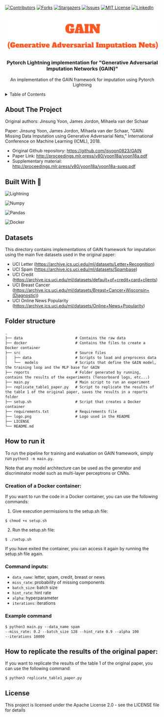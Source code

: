 [![Contributors][contributors-shield]][contributors-url]
[![Forks][forks-shield]][forks-url]
[![Stargazers][stars-shield]][stars-url]
[![Issues][issues-shield]][issues-url]
[![MIT License][license-shield]][license-url]
[![LinkedIn][linkedin-shield]][linkedin-url]

<!-- PROJECT LOGO -->
<br />
<div align="center">
  <a href="https://github.com/javiersgjavi/GAIN-Pytorch-Lightning">
    <img src="logo.png"  alt="Logo" >
  </a>

  <h3 align="center">Pytorch Lightning implementation for "Generative Adversarial Imputation Networks (GAIN)"</h3>

  <p align="center">
    An implementation of the GAIN framework for imputation using Pytorch Lightning
    <br />
  </p>
</div>



<!-- TABLE OF CONTENTS -->
<details>
  <summary>Table of Contents</summary>
  <ol>
    <li>
      <a href="#about-the-project">About The Project</a>
      <ul>
        <li><a href="#built-with">Built With</a></li>
      </ul>
    <li>
      <a href="#datasets">Datasets</a>
    </li>
    <li>
      <a href="#getting-started">Folder structure</a>
    </li>
    <li><a href="#how-to-run-it">How to run it</a></li>
    <ul>
      <li><a href="#creation-of-a-docker-container">Creation of a Docker container</a></li>
      <li><a href="#command-inputs">Command inputs</a></li>
      <li><a href="#example-command">Example command</a></li>
    </ul>
    <li><a href="#how-to-replicate-the-results-of-the-original-paper">How to replicate the results of the original paper</a></li>
    <li><a href="#license">License</a></li>
  </ol>
</details>


<a name="about-the-project"/>

## About The Project

Original authors: Jinsung Yoon, James Jordon, Mihaela van der Schaar

Paper: Jinsung Yoon, James Jordon, Mihaela van der Schaar, 
"GAIN: Missing Data Imputation using Generative Adversarial Nets," 
International Conference on Machine Learning (ICML), 2018.

- Original Github repository: https://github.com/jsyoon0823/GAIN
- Paper Link: http://proceedings.mlr.press/v80/yoon18a/yoon18a.pdf
- Supplementary material: http://proceedings.mlr.press/v80/yoon18a/yoon18a-supp.pdf

<a name="built-with"/>

## Built With :hammer:
![Lightning](https://img.shields.io/badge/PyTorch%20Lightning-792EE5.svg?style=for-the-badge&logo=PyTorch-Lightning&logoColor=white)

![Numpy](https://img.shields.io/badge/Numpy-777BB4.svg?style=for-the-badge&logo=Numpy&logoColor=white)

![Pandas](https://img.shields.io/badge/Pandas-2C2D72.svg?style=for-the-badge&logo=Pandas&logoColor=white)

![Docker](https://img.shields.io/badge/Docker-2496ED.svg?style=for-the-badge&logo=Docker&logoColor=white)




<a name="datasets"/>

## Datasets
This directory contains implementations of GAIN framework for imputation
using the main five datasets used in the original paper:

-   UCI Letter (https://archive.ics.uci.edu/ml/datasets/Letter+Recognition)
-   UCI Spam (https://archive.ics.uci.edu/ml/datasets/Spambase)
-   UCI Credit (https://archive.ics.uci.edu/ml/datasets/default+of+credit+card+clients)
-   UCI Breast Cancer (https://archive.ics.uci.edu/ml/datasets/Breast+Cancer+Wisconsin+(Diagnostic))
-   UCI Online News Popularity (https://archive.ics.uci.edu/ml/datasets/Online+News+Popularity)

<a name="folder-structure"/>

## Folder structure

    .
    ├── data                        # Contains the raw data
    ├── docker                      # Contains the files to create a Docker container
    ├── src                         # Source files 
    │   ├── data                    # Scripts to load and preprocess data
    │   └──  models                 # Scripts that define the GAIN model, the training loop and the MLP base for GAIN
    ├── reports                     # Folder generated by running, contains the results of the experiments (Tensorboard logs, etc...)
    ├── main.py                     # Main script to run an experiment
    ├── replicate_table1_paper.py   # Script to replicate the results of the table 1 of the original paper, saves the results in a reports folder
    ├── setup.sh                    # Script that creates a Docker container
    ├── requirements.txt            # Requirements file
    ├── logo.png                    # Logo used in the README
    ├── LICENSE
    └── README.md

<a name="how-to-run-it"/>

## How to run it

To run the pipeline for training and evaluation on GAIN framework, simply run 
``python3 -m main.py``.

Note that any model architecture can be used as the generator and 
discriminator model such as multi-layer perceptrons or CNNs. 


<a name="creation-of-a-docker-container"/>

### Creation of a Docker container:

If you want to run the code in a Docker container, you can use the following commands:

1. Give execution permissions to the setup.sh file:
```shell
$ chmod +x setup.sh
```
2. Run the setup.sh file:

```shell
$ ./setup.sh
```

If you have exited the container, you can access it again by running the setup.sh file again.

<a name="command-inputs"/>

### Command inputs:

-   ``data_name``: letter, spam, credit, breast or news
-   ``miss_rate``: probability of missing components
-   ``batch_size``: batch size
-   ``hint_rate``: hint rate
-   ``alpha``: hyperparameter
-   ``iterations``: iterations

<a name="example-command"/>

### Example command

```shell
$ python3 main.py --data_name spam 
--miss_rate: 0.2 --batch_size 128 --hint_rate 0.9 --alpha 100
--iterations 10000
```

<a name="how-to-replicate-the-results-of-the-original-paper"/>

## How to replicate the results of the original paper:

If you want to replicate the results of the table 1 of the original paper, you can use the following command:

```shell
$ python3 replicate_table1_paper.py
```

## License
This project is licensed under the Apache License 2.0 - see the LICENSE file for details


[contributors-shield]: https://img.shields.io/github/contributors/javiersgjavi/GAIN-Pytorch-Lightning.svg?style=for-the-badge
[contributors-url]: https://github.com/javiersgjavi/GAIN-Pytorch-Lightning/graphs/contributors
[forks-shield]: https://img.shields.io/github/forks/javiersgjavi/GAIN-Pytorch-Lightning.svg?style=for-the-badge
[forks-url]: https://github.com/javiersgjavi/GAIN-Pytorch-Lightning/network/members
[stars-shield]: https://img.shields.io/github/stars/javiersgjavi/GAIN-Pytorch-Lightning.svg?style=for-the-badge
[stars-url]: https://github.com/javiersgjavi/GAIN-Pytorch-Lightning/stargazers
[issues-shield]: https://img.shields.io/github/issues/javiersgjavi/GAIN-Pytorch-Lightning.svg?style=for-the-badge
[issues-url]: https://github.com/javiersgjavi/GAIN-Pytorch-Lightning/issues
[license-shield]: https://img.shields.io/github/license/javiersgjavi/GAIN-Pytorch-Lightning.svg?style=for-the-badge
[license-url]: https://github.com/javiersgjavi/GAIN-Pytorch-Lightning/blob/master/LICENSE
[linkedin-shield]: https://img.shields.io/badge/-LinkedIn-black.svg?style=for-the-badge&logo=linkedin&colorB=555
[linkedin-url]: https://linkedin.com/in/javier-solis-garcia/